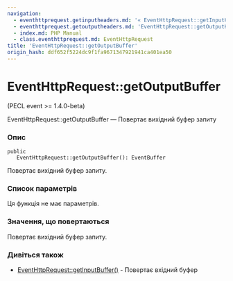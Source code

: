 ```yaml
---
navigation:
  - eventhttprequest.getinputheaders.md: '« EventHttpRequest::getInputHeaders'
  - eventhttprequest.getoutputheaders.md: 'EventHttpRequest::getOutputHeaders »'
  - index.md: PHP Manual
  - class.eventhttprequest.md: EventHttpRequest
title: 'EventHttpRequest::getOutputBuffer'
origin_hash: ddf652f5224dc9f1fa9671347921941ca401ea50
---
```

# EventHttpRequest::getOutputBuffer

(PECL event >= 1.4.0-beta)

EventHttpRequest::getOutputBuffer — Повертає вихідний буфер запиту

### Опис

```methodsynopsis
public
   EventHttpRequest::getOutputBuffer(): EventBuffer
```

Повертає вихідний буфер запиту.

### Список параметрів

Ця функція не має параметрів.

### Значення, що повертаються

Повертає вихідний буфер запиту.

### Дивіться також

-   [EventHttpRequest::getInputBuffer()](eventhttprequest.getinputbuffer.md) \- Повертає вхідний буфер
